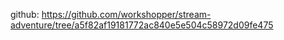 github: https://github.com/workshopper/stream-adventure/tree/a5f82af19181772ac840e5e504c58972d09fe475
